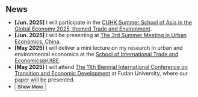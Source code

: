 <h1 id="news"></h1>

<h2 style="margin: 30px 0px 10px;">News</h2>

<ul>
  <li><strong>[Jun. 2025]</strong> I will participate in the
    <span style="color:#e74d3c">
      <a href="https://www.econ.cuhk.edu.hk/econ/en-gb/news-event/student-activities/589-summerschool2025.html">CUHK Summer School of Asia in the Global Economy 2025, themed Trade and Environment</a></span>.
  </li>

  <li><strong>[Jun. 2025]</strong> I will be presenting at
    <span style="color:#e74d3c">
      <a href="https://www.gsm.pku.edu.cn/smue_china"> The 3rd Summer Meeting in Urban Economics, China</a></span>.
  </li>

  <li><strong>[May 2025]</strong> I will deliver a mini lecture on my research in urban and environmental economics at the 
    <span style="color:#e74d3c">
      <a href="https://site.uibe.edu.cn/english/english.html">
        School of International Trade and Economics@UIBE</a></span>.
  </li>

   <li><strong>[May 2025]</strong> I will attend
    <span style="color:#e74d3c">
      <a href="https://econ.fudan.edu.cn/info/1146/31927.htm">
        The 11th Biennial International Conference on Transition and Economic Development</a></span> at Fudan University, where our paper will be presented.
  </li>

  <li>
  <div class="show-more-container">
    <div class="content" id="more-content-1" style="display: none;">
      <strong>[Mar. 2025]</strong> I will be presenting at the 
    <span style="color:#e74d3c">
      <a href="https://urbaneconomics.org/meetings/emuea2025/">14th European Meeting of the Urban Economics Association</a></span>.
      <br>
       <strong>[Mar. 2025]</strong> The RA project I worked on, 
      "<span style="color:#e74d3c">
        <a href="https://www.aeaweb.org/articles?id=10.1257/aer.20200374&&from=f">
          The Geographic Flow of Bank Funding and Access to Credit: Branch Networks, Synergies, and Local Competition
        </a>
      </span>" (by 
      <span style="color:#e74d3c"><a href="https://sites.google.com/view/victoraguirregabiriaswebsite/home">Victor Aguirregabiria</a></span>, 
      <span style="color:#e74d3c"><a href="https://sites.google.com/site/robertclark09site/">Robert Clark</a></span>, and 
      <span style="color:#e74d3c"><a href="https://en.gsm.pku.edu.cn/faculty/jackie.wang/">Hui Wang</a></span>) 
      has been accepted by the <strong><em>American Economic Review</em></strong>!
      <br>
      <strong>[Jan. 2025]</strong> Our paper has been accepted for the 
      "<span style="color:#e74d3c">
        <a href="https://www.aeaweb.org/conference/2025/program/1986?q=eNqrVipOLS7OzM8LqSxIVbKqhnGVrJQMlWp1lJITS1LT84sqgXwlHaXE4uL8ZAizJLUoF8JKSYTKlmTmpkJYZZmp5SDDigoKgAKmBiCTChLTQbKGQA5cMHwsXCKQ">
          Climate Change Impact, Adaptation, and Resilience in the Developing World
        </a>
      </span>" session at ASSA 2025.
    </div>
    <button onclick="toggleContent('more-content-1', this)">Show More</button>
  </div>
</li>
</ul>

<script>
function toggleContent(id, button) {
  var content = document.getElementById(id);
  if (content.style.display === "none") {
    content.style.display = "block";
    button.textContent = "Show Less";
  } else {
    content.style.display = "none";
    button.textContent = "Show More";
  }
}
</script>
